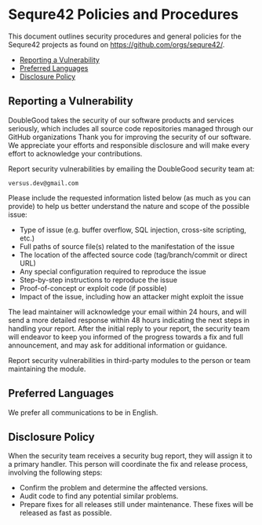 # Sequre42 Policies and Procedures

This document outlines security procedures and general policies for the
Sequre42 projects as found on https://github.com/orgs/sequre42/.

  * [Reporting a Vulnerability](#reporting-a-vulnerability)
  * [Preferred Languages](#preferred-languages)
  * [Disclosure Policy](#disclosure-policy)

## Reporting a Vulnerability 

DoubleGood takes the security of our software products and services seriously, which includes 
all source code repositories managed through our GitHub organizations Thank you for improving 
the security of our software. 
We appreciate your efforts and responsible disclosure and will
make every effort to acknowledge your contributions.

Report security vulnerabilities by emailing the DoubleGood security team at:
    
    versus.dev@gmail.com

Please include the requested information listed below (as much as you can provide) to help us better understand the nature and scope of the possible issue:

  * Type of issue (e.g. buffer overflow, SQL injection, cross-site scripting, etc.)
  * Full paths of source file(s) related to the manifestation of the issue
  * The location of the affected source code (tag/branch/commit or direct URL)
  * Any special configuration required to reproduce the issue
  * Step-by-step instructions to reproduce the issue
  * Proof-of-concept or exploit code (if possible)
  * Impact of the issue, including how an attacker might exploit the issue

The lead maintainer will acknowledge your email within 24 hours, and will
send a more detailed response within 48 hours indicating the next steps in 
handling your report. After the initial reply to your report, the security
team will endeavor to keep you informed of the progress towards a fix and
full announcement, and may ask for additional information or guidance.

Report security vulnerabilities in third-party modules to the person or 
team maintaining the module.

## Preferred Languages

We prefer all communications to be in English.

## Disclosure Policy

When the security team receives a security bug report, they will assign it
to a primary handler. This person will coordinate the fix and release
process, involving the following steps:

  * Confirm the problem and determine the affected versions.
  * Audit code to find any potential similar problems.
  * Prepare fixes for all releases still under maintenance. These fixes
    will be released as fast as possible.